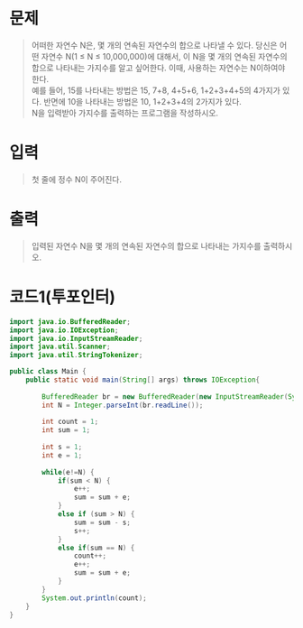 # 문제
> 어떠한 자연수 N은, 몇 개의 연속된 자연수의 합으로 나타낼 수 있다. 당신은 어떤 자연수 N(1 ≤ N ≤ 10,000,000)에 대해서, 이 N을 몇 개의 연속된 자연수의 합으로 나타내는 가지수를 알고 싶어한다. 이때, 사용하는 자연수는 N이하여야 한다.
</br>예를 들어, 15를 나타내는 방법은 15, 7+8, 4+5+6, 1+2+3+4+5의 4가지가 있다. 반면에 10을 나타내는 방법은 10, 1+2+3+4의 2가지가 있다.
</br>N을 입력받아 가지수를 출력하는 프로그램을 작성하시오.

# 입력
> 첫 줄에 정수 N이 주어진다.

# 출력
> 입력된 자연수 N을 몇 개의 연속된 자연수의 합으로 나타내는 가지수를 출력하시오.

# 코드1(투포인터)
```java
import java.io.BufferedReader;
import java.io.IOException;
import java.io.InputStreamReader;
import java.util.Scanner;
import java.util.StringTokenizer;

public class Main {
    public static void main(String[] args) throws IOException{
    	
    	BufferedReader br = new BufferedReader(new InputStreamReader(System.in));
        int N = Integer.parseInt(br.readLine());
        
        int count = 1;
        int sum = 1;
        
        int s = 1;
        int e = 1;
        
        while(e!=N) {
        	if(sum < N) {
        		e++;
        		sum = sum + e;
        	}
        	else if (sum > N) {
        		sum = sum - s;
        		s++;
        	}
        	else if(sum == N) {
        		count++;
        		e++;
        		sum = sum + e;
            }
        }
        System.out.println(count);
    }
}
```
